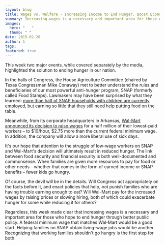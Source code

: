 ```yaml
---
layout: blog
title: Wages vs. Welfare - Increasing Income to End Hunger, Boost Economic Security
summary: Increasing wages is a necessary and important area for those who hope to end hunger through better public policy. 
images:
  hero: "	"
  thumb: " "
date: 2015-02-28
author: 1
tags: 
featured: true
---
```

This week two major events, while covered separately by the media, highlighted the solution to ending hunger in our nation.

In the halls of Congress, the House Agriculture Committee (chaired by Texas Congressman Mike Conaway) met to better understand the rules and beneficiaries of our most powerful anti-hunger program, SNAP (formerly called Food Stamps). Lawmakers may have been surprised by what they learned: [more than half of SNAP households with children are currently employed](http://www.cbpp.org/cms/index.cfm?fa=view&id=5274), but earning so little that they still need help putting food on the table.

Meanwhile, from its corporate headquarters in Arkansas, [Wal-Mart announced its decision to raise wages](http://www.dallasnews.com/opinion/editorials/20150225-editorial-wal-marts-pay-hike-the-right-thing-for-all.ece) for a half million of their lowest-paid workers – to $10/hour, $2.75 more than the current federal minimum wage. In addition, the company will allow a more liberal use of sick days.

It's our hope that attention to the struggle of low-wage workers on SNAP and Wal-Mart's decision will ultimately result in reduced hunger. The link between food security and financial security is both well-documented and commonsense. When families are given more resources to pay for food or other needs – whether that comes in the form of earned income or SNAP benefits – fewer kids go hungry.

Of course, the devil will be in the details. Will Congress act appropriately on the facts before it, and enact policies that help, not punish families who are having trouble earning enough to eat? Will Wal-Mart pay for the increased wages by raising prices or slowing hiring, both of which could exacerbate hunger for some while reducing it for others?

Regardless, this week made clear that increasing wages is a necessary and important area for those who hope to end hunger through better public policy. A federal minimum wage that matches Wal-Mart would be a good start. Helping families on SNAP obtain living-wage jobs would be another. Recognizing that working families shouldn't go hungry is the first step for both.
